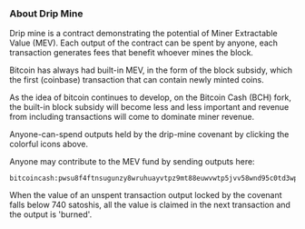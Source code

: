 ### About Drip Mine

Drip mine is a contract demonstrating the potential of Miner Extractable Value (MEV). Each output of the contract can be spent by anyone, each transaction generates fees that benefit whoever mines the block. 

Bitcoin has always had built-in MEV, in the form of the block subsidy, which the first (coinbase) transaction that can contain newly minted coins. 

As the idea of bitcoin continues to develop, on the Bitcoin Cash (BCH) fork, the built-in block subsidy will become less and less important and revenue from including transactions will come to dominate miner revenue. 

Anyone-can-spend outputs held by the drip-mine covenant by clicking the colorful icons above. 

Anyone may contribute to the MEV fund by sending outputs here: 

    bitcoincash:pwsu8f4ftnsugunzy8wruhuayvtpz9mt88euwvwtp5jvv58wnd95c0td3wpdp

When the value of an unspent transaction output locked by the covenant falls below 740 satoshis, all the value is claimed in the next transaction and the output is 'burned'.

